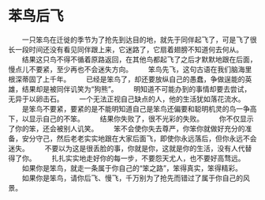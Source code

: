 # 苯鸟后飞
　　一只笨鸟在迁徙的季节为了抢先到达目的地，就先于同伴起飞了，可是飞了很长一段时间还没有看见同伴跟上来，它迷路了，它扇着翅膀不知道何去何从。 
　　结果这只鸟不得不循着原路返回，在其他鸟都起飞了之后才默默地跟在后面，慢点儿不要紧，至少再也不会迷失方向。 
　　笨鸟先飞，这句古语在我们脑海里根深蒂固了上千年。 
　　已经是笨鸟了，却还要放纵自己的愚蠢，争做逞能的英雄，结果却是被同伴讥笑为“狗熊”。 
　　明知道不可能办到的事情却要去尝试，无异于以卵击石。 
　　一个无法正视自己缺点的人，他的生活犹如落花流水。 
　　是笨鸟不要紧，要紧的是不能明知道自己是笨鸟还偏要和聪明机灵的鸟一争高下，以显示自己的不笨。 
　　结果你失败了，很不光彩的失败。 
　　你不仅显示了你的笨，还会被别人讥笑。 
　　笨不会使你失去尊严，你笨你就做好充分的准备，安分守己，然后老老实实地跟在大家后面飞，即使你永远落后，但你永远不会迷失。 
　　不要以为这是很丢脸的事，你就是你，这就是你的生活，没有人代替得了你。 
　　扎扎实实地走好你的每一步，不要怨天尤人，也不要好高骛远。 
　　如果你是笨鸟，就走一条属于你自己的“笨之路”，笨得真实，笨得精彩。 
　　如果你是笨鸟，请你后飞、慢飞，千万别为了抢先而错过了属于你自己的风景。
 